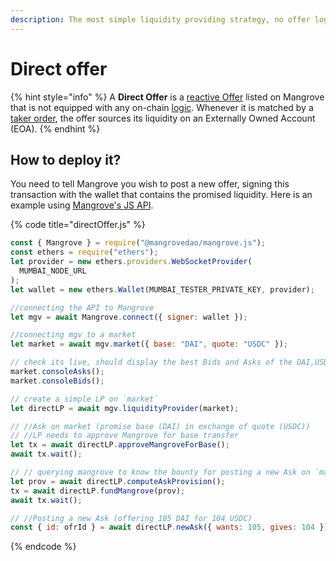 ```yaml
---
description: The most simple liquidity providing strategy, no offer logic, just a Wallet.
---
```


# Direct offer

{% hint style="info" %}
A **Direct Offer** is a [reactive Offer](../offer-maker/reactive-offer.md#posting-a-new-offer) listed on Mangrove that is not equipped with any on-chain [logic](../offer-maker/#executing-offers). Whenever it is matched by a [taker order](../offer-taker/#taking-offers), the offer sources its liquidity on an Externally Owned Account (EOA).
{% endhint %}

## How to deploy it?

You need to tell Mangrove you wish to post a new offer, signing this transaction with the wallet that contains the promised liquidity. Here is an example using [Mangrove's JS API](https://github.com/mangrovedao/mangrove/tree/master/packages/mangrove.js).

{% code title="directOffer.js" %}
```javascript
const { Mangrove } = require("@mangrovedao/mangrove.js");
const ethers = require("ethers");
let provider = new ethers.providers.WebSocketProvider(
  MUMBAI_NODE_URL
);
let wallet = new ethers.Wallet(MUMBAI_TESTER_PRIVATE_KEY, provider);

//connecting the API to Mangrove
let mgv = await Mangrove.connect({ signer: wallet });

//connecting mgv to a market
let market = await mgv.market({ base: "DAI", quote: "USDC" });

// check its live, should display the best Bids and Asks of the DAI,USDC market
market.consoleAsks();
market.consoleBids();

// create a simple LP on `market`
let directLP = await mgv.liquidityProvider(market);

// //Ask on market (promise base (DAI) in exchange of quote (USDC))
// //LP needs to approve Mangrove for base transfer
let tx = await directLP.approveMangroveForBase();
await tx.wait();

// // querying mangrove to know the bounty for posting a new Ask on `market`
let prov = await directLP.computeAskProvision();
tx = await directLP.fundMangrove(prov);
await tx.wait();

// //Posting a new Ask (offering 105 DAI for 104 USDC)
const { id: ofrId } = await directLP.newAsk({ wants: 105, gives: 104 });
```
{% endcode %}

